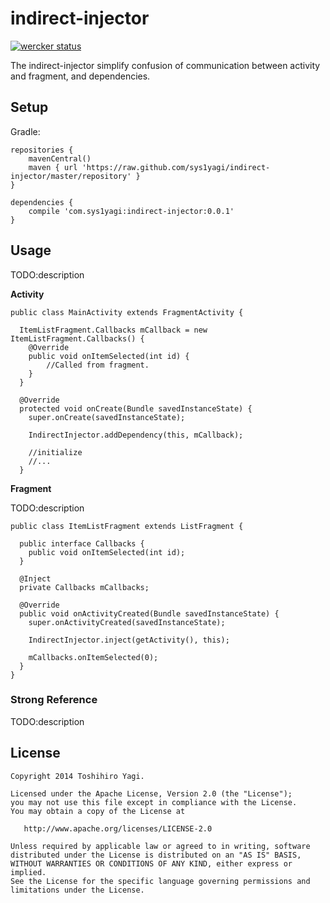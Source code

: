 indirect-injector
=================

[![wercker status](https://app.wercker.com/status/866c999f0a12c15c67bf9b661164a744/m/ "wercker status")](https://app.wercker.com/project/bykey/866c999f0a12c15c67bf9b661164a744)

The indirect-injector simplify confusion of communication between activity and fragment, and dependencies.

## Setup

Gradle:

```
repositories {
    mavenCentral()
    maven { url 'https://raw.github.com/sys1yagi/indirect-injector/master/repository' }
}

dependencies {
    compile 'com.sys1yagi:indirect-injector:0.0.1'
}

```

## Usage

TODO:description

__Activity__

```
public class MainActivity extends FragmentActivity {

  ItemListFragment.Callbacks mCallback = new ItemListFragment.Callbacks() {
    @Override
    public void onItemSelected(int id) {
		//Called from fragment.
    }
  }

  @Override
  protected void onCreate(Bundle savedInstanceState) {
    super.onCreate(savedInstanceState);

    IndirectInjector.addDependency(this, mCallback);
    
    //initialize
    //...
  }
```

__Fragment__

TODO:description

```
public class ItemListFragment extends ListFragment {

  public interface Callbacks {
    public void onItemSelected(int id);
  }

  @Inject
  private Callbacks mCallbacks;

  @Override
  public void onActivityCreated(Bundle savedInstanceState) {
    super.onActivityCreated(savedInstanceState);

    IndirectInjector.inject(getActivity(), this);

    mCallbacks.onItemSelected(0);
  }
}
```

### Strong Reference

TODO:description


## License

```
Copyright 2014 Toshihiro Yagi.

Licensed under the Apache License, Version 2.0 (the "License");
you may not use this file except in compliance with the License.
You may obtain a copy of the License at

   http://www.apache.org/licenses/LICENSE-2.0

Unless required by applicable law or agreed to in writing, software
distributed under the License is distributed on an "AS IS" BASIS,
WITHOUT WARRANTIES OR CONDITIONS OF ANY KIND, either express or implied.
See the License for the specific language governing permissions and
limitations under the License.

```
